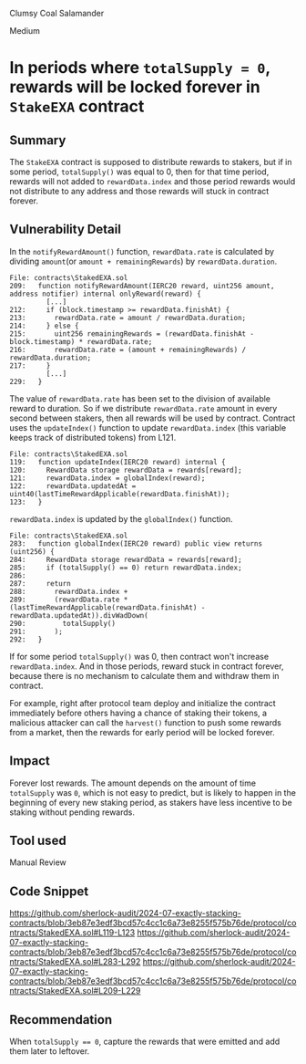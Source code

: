 Clumsy Coal Salamander

Medium

# In periods where `totalSupply = 0`, rewards will be locked forever in `StakeEXA` contract

## Summary
The `StakeEXA` contract is supposed to distribute rewards to stakers, but if in some period, `totalSupply()` was equal to 0, then for that time period, rewards will not added to `rewardData.index` and those period rewards would not distribute to any address and those rewards will stuck in contract forever.

## Vulnerability Detail
In the `notifyRewardAmount()` function, `rewardData.rate` is calculated by dividing `amount`(or `amount + remainingRewards`) by  `rewardData.duration`.
```solidity
File: contracts\StakedEXA.sol
209:   function notifyRewardAmount(IERC20 reward, uint256 amount, address notifier) internal onlyReward(reward) { 
         [...]
212:     if (block.timestamp >= rewardData.finishAt) {
213:       rewardData.rate = amount / rewardData.duration;
214:     } else {
215:       uint256 remainingRewards = (rewardData.finishAt - block.timestamp) * rewardData.rate;
216:       rewardData.rate = (amount + remainingRewards) / rewardData.duration;
217:     }
         [...]
229:   }
```
The value of `rewardData.rate` has been set to the division of available reward to duration. So if we distribute `rewardData.rate` amount in every second between stakers, then all rewards will be used by contract. Contract uses the `updateIndex()` function to update `rewardData.index` (this variable keeps track of distributed tokens) from L121.
```solidity
File: contracts\StakedEXA.sol
119:   function updateIndex(IERC20 reward) internal { 
120:     RewardData storage rewardData = rewards[reward];
121:     rewardData.index = globalIndex(reward);
122:     rewardData.updatedAt = uint40(lastTimeRewardApplicable(rewardData.finishAt));
123:   }
```
`rewardData.index` is updated by the `globalIndex()` function.
```solidity
File: contracts\StakedEXA.sol
283:   function globalIndex(IERC20 reward) public view returns (uint256) {
284:     RewardData storage rewardData = rewards[reward];
285:     if (totalSupply() == 0) return rewardData.index;
286: 
287:     return
288:       rewardData.index +
289:       (rewardData.rate * (lastTimeRewardApplicable(rewardData.finishAt) - rewardData.updatedAt)).divWadDown(
290:         totalSupply()
291:       );
292:   }
```
If for some period `totalSupply()` was 0, then contract won't increase `rewardData.index`. And in those periods, reward stuck in contract forever, because there is no mechanism to calculate them and withdraw them in contract.

For example, right after protocol team deploy and initialize the contract immediately before others having a chance of staking their tokens, a malicious attacker can call the `harvest()` function to push some rewards from a market, then the rewards for early period will be locked forever.

## Impact
Forever lost rewards. The amount depends on the amount of time `totalSupply` was `0`, which is not easy to predict, but is likely to happen in the beginning of every new staking period, as stakers have less incentive to be staking without pending rewards.

## Tool used

Manual Review

## Code Snippet
https://github.com/sherlock-audit/2024-07-exactly-stacking-contracts/blob/3eb87e3edf3bcd57c4cc1c6a73e8255f575b76de/protocol/contracts/StakedEXA.sol#L119-L123
https://github.com/sherlock-audit/2024-07-exactly-stacking-contracts/blob/3eb87e3edf3bcd57c4cc1c6a73e8255f575b76de/protocol/contracts/StakedEXA.sol#L283-L292
https://github.com/sherlock-audit/2024-07-exactly-stacking-contracts/blob/3eb87e3edf3bcd57c4cc1c6a73e8255f575b76de/protocol/contracts/StakedEXA.sol#L209-L229

## Recommendation
When `totalSupply == 0`, capture the rewards that were emitted and add them later to leftover.